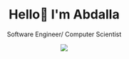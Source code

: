 <h1 align="center">Hello👋 I'm Abdalla</h1>
<p align="center">Software Engineer/ Computer Scientist</p>

<p align="center">
  <a href="https://skillicons.dev">
    <img src="https://skillicons.dev/icons?i=js,py,cpp,react,tailwind,vite,webpack,nodejs,express,postgres,prisma,git,vscode,jest&perline=7" />
  </a>
</p>
<!--
**AbdallaAlhag/AbdallaAlhag** is a ✨ _special_ ✨ repository because its `README.md` (this file) appears on your GitHub profile.

Here are some ideas to get you started:

- 🔭 I’m currently working on ...
- 🌱 I’m currently learning ...
- 👯 I’m looking to collaborate on ...
- 🤔 I’m looking for help with ...
- 💬 Ask me about ...
- 📫 How to reach me: ...
- 😄 Pronouns: ...
- ⚡ Fun fact: ...
-->
